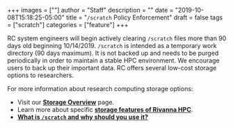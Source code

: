 +++
images = [""]
author = "Staff"
description = ""
date = "2019-10-08T15:18:25-05:00"
title = "`/scratch` Policy Enforcement"
draft = false
tags = ["scratch"]
categories = ["feature"]
+++


RC system engineers will begin actively clearing `/scratch` files more than 90 days old beginning 10/14/2019. `/scratch` is intended as a temporary work directory (90 days maximum).
It is not backed up and needs to be purged periodically in order to maintain a stable HPC environment. We encourage users to back up their important data.
RC offers several low-cost storage options to researchers.

For more information about research computing storage options:

- Visit our [**Storage Overview**](/userinfo/storage/) page.
- Learn more about specific [**storage features of Rivanna HPC**](/userinfo/rivanna/storage/).
- [**What is `/scratch` and why should you use it?**](https://discuss.rc.virginia.edu/t/why-should-i-use-scratch-storage/1187)
